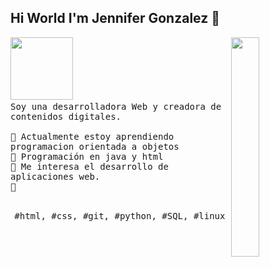 ## Hi World I'm Jennifer Gonzalez 👋

<p>
  <img src="https://usagif.com/wp-content/uploads/gify/hello-kitty-sticker-5.gif" width="100"/>
   <img src="https://external-content.duckduckgo.com/iu/?u=https%3A%2F%2Fwww.gifcen.com%2Fwp-content%2Fuploads%2F2022%2F12%2Fstitch-gif-1.gif&f=1&nofb=1&ipt=a87476f15b52e88fa393c0e649c5315695ff4caecf017d5b52b948fa2449aa83" align="right" width="30%"/>
  <samp>
    <br>Soy una desarrolladora Web y creadora de contenidos digitales.
    <br>
    <br>🔹 Actualmente estoy aprendiendo programacion orientada a objetos
    <br>🔹 Programación en java y html
    <br>🔹 Me interesa el desarrollo de aplicaciones web.
    <br>🔹 
    </samp>
   <br>
  <br>
  <p align="center">
    <samp>
      #html, #css, #git,  #python, #SQL, #linux
     </samp>
    <br>
  </p>
  
</p>
